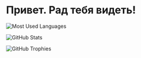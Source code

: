 # Привет. Рад тебя видеть!

![Most Used Languages](https://github-readme-stats.vercel.app/api/top-langs/?username=lvncer)

![GitHub Stats](https://github-readme-stats.vercel.app/api?username=lvncer)

![GitHub Trophies](https://github-profile-trophy.vercel.app/?username=lvncer)
